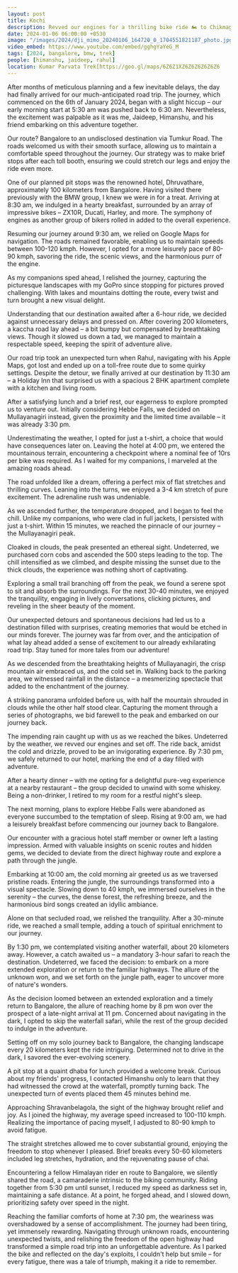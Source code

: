 ```yaml
---
layout: post
title: Kochi
description: Revved our engines for a thrilling bike ride 🏍️ to Chikmagalur! Adrenaline-pumping journey through mesmerizing curves to majestic Mullayanagiri Peak. Eyes soaked in mystical hilltop views.  🏞️
date: 2024-01-06 06:00:00 +0530
image: "/images/2024/dji_mimo_20240106_164720_0_1704551821187_photo.jpg"
video_embed: https://www.youtube.com/embed/gghgYaYeG_M
tags: [2024, bangalore, bmw, trek]
people: [himanshu, jaideep, rahul]
location: Kumar Parvata Trek[https://goo.gl/maps/6Z6Z1XZ6Z6Z6Z6Z6Z6
---
```


After months of meticulous planning and a few inevitable delays, the day had finally arrived for our much-anticipated road trip. The journey, which commenced on the 6th of January 2024, began with a slight hiccup – our early morning start at 5:30 am was pushed back to 6:30 am. Nevertheless, the excitement was palpable as it was me, Jaideep, Himanshu, and his friend embarking on this adventure together.

Our route? Bangalore to an undisclosed destination via Tumkur Road. The roads welcomed us with their smooth surface, allowing us to maintain a comfortable speed throughout the journey. Our strategy was to make brief stops after each toll booth, ensuring we could stretch our legs and enjoy the ride even more.

One of our planned pit stops was the renowned hotel, Dhruvathare, approximately 100 kilometers from Bangalore. Having visited there previously with the BMW group, I knew we were in for a treat. Arriving at 8:30 am, we indulged in a hearty breakfast, surrounded by an array of impressive bikes – ZX10R, Ducati, Harley, and more. The symphony of engines as another group of bikers rolled in added to the overall experience.

Resuming our journey around 9:30 am, we relied on Google Maps for navigation. The roads remained favorable, enabling us to maintain speeds between 100-120 kmph. However, I opted for a more leisurely pace of 80-90 kmph, savoring the ride, the scenic views, and the harmonious purr of the engine.

As my companions sped ahead, I relished the journey, capturing the picturesque landscapes with my GoPro since stopping for pictures proved challenging. With lakes and mountains dotting the route, every twist and turn brought a new visual delight.

Understanding that our destination awaited after a 6-hour ride, we decided against unnecessary delays and pressed on. After covering 200 kilometers, a kaccha road lay ahead – a bit bumpy but compensated by breathtaking views. Though it slowed us down a tad, we managed to maintain a respectable speed, keeping the spirit of adventure alive.

Our road trip took an unexpected turn when Rahul, navigating with his Apple Maps, got lost and ended up on a toll-free route due to some quirky settings. Despite the detour, we finally arrived at our destination by 11:30 am – a Holiday Inn that surprised us with a spacious 2 BHK apartment complete with a kitchen and living room.

After a satisfying lunch and a brief rest, our eagerness to explore prompted us to venture out. Initially considering Hebbe Falls, we decided on Mullayanagiri instead, given the proximity and the limited time available – it was already 3:30 pm.

Underestimating the weather, I opted for just a t-shirt, a choice that would have consequences later on. Leaving the hotel at 4:00 pm, we entered the mountainous terrain, encountering a checkpoint where a nominal fee of 10rs per bike was required. As I waited for my companions, I marveled at the amazing roads ahead.

The road unfolded like a dream, offering a perfect mix of flat stretches and thrilling curves. Leaning into the turns, we enjoyed a 3-4 km stretch of pure excitement. The adrenaline rush was undeniable.

As we ascended further, the temperature dropped, and I began to feel the chill. Unlike my companions, who were clad in full jackets, I persisted with just a t-shirt. Within 15 minutes, we reached the pinnacle of our journey – the Mullayanagiri peak.

Cloaked in clouds, the peak presented an ethereal sight. Undeterred, we purchased corn cobs and ascended the 500 steps leading to the top. The chill intensified as we climbed, and despite missing the sunset due to the thick clouds, the experience was nothing short of captivating.

Exploring a small trail branching off from the peak, we found a serene spot to sit and absorb the surroundings. For the next 30-40 minutes, we enjoyed the tranquility, engaging in lively conversations, clicking pictures, and reveling in the sheer beauty of the moment.

Our unexpected detours and spontaneous decisions had led us to a destination filled with surprises, creating memories that would be etched in our minds forever. The journey was far from over, and the anticipation of what lay ahead added a sense of excitement to our already exhilarating road trip. Stay tuned for more tales from our adventure!

As we descended from the breathtaking heights of Mullayanagiri, the crisp mountain air embraced us, and the cold set in. Walking back to the parking area, we witnessed rainfall in the distance – a mesmerizing spectacle that added to the enchantment of the journey.

A striking panorama unfolded before us, with half the mountain shrouded in clouds while the other half stood clear. Capturing the moment through a series of photographs, we bid farewell to the peak and embarked on our journey back.

The impending rain caught up with us as we reached the bikes. Undeterred by the weather, we revved our engines and set off. The ride back, amidst the cold and drizzle, proved to be an invigorating experience. By 7:30 pm, we safely returned to our hotel, marking the end of a day filled with adventure.

After a hearty dinner – with me opting for a delightful pure-veg experience at a nearby restaurant – the group decided to unwind with some whiskey. Being a non-drinker, I retired to my room for a restful night's sleep.

The next morning, plans to explore Hebbe Falls were abandoned as everyone succumbed to the temptation of sleep. Rising at 9:00 am, we had a leisurely breakfast before commencing our journey back to Bangalore.

Our encounter with a gracious hotel staff member or owner left a lasting impression. Armed with valuable insights on scenic routes and hidden gems, we decided to deviate from the direct highway route and explore a path through the jungle.

Embarking at 10:00 am, the cold morning air greeted us as we traversed pristine roads. Entering the jungle, the surroundings transformed into a visual spectacle. Slowing down to 40 kmph, we immersed ourselves in the serenity – the curves, the dense forest, the refreshing breeze, and the harmonious bird songs created an idyllic ambiance.

Alone on that secluded road, we relished the tranquility. After a 30-minute ride, we reached a small temple, adding a touch of spiritual enrichment to our journey.

By 1:30 pm, we contemplated visiting another waterfall, about 20 kilometers away. However, a catch awaited us – a mandatory 3-hour safari to reach the destination. Undeterred, we faced the decision: to embark on a more extended exploration or return to the familiar highways. The allure of the unknown won, and we set forth on the jungle path, eager to uncover more of nature's wonders.

As the decision loomed between an extended exploration and a timely return to Bangalore, the allure of reaching home by 8 pm won over the prospect of a late-night arrival at 11 pm. Concerned about navigating in the dark, I opted to skip the waterfall safari, while the rest of the group decided to indulge in the adventure.

Setting off on my solo journey back to Bangalore, the changing landscape every 20 kilometers kept the ride intriguing. Determined not to drive in the dark, I savored the ever-evolving scenery.

A pit stop at a quaint dhaba for lunch provided a welcome break. Curious about my friends' progress, I contacted Himanshu only to learn that they had witnessed the crowd at the waterfall, promptly turning back. The unexpected turn of events placed them 45 minutes behind me.

Approaching Shravanbelagola, the sight of the highway brought relief and joy. As I joined the highway, my average speed increased to 100-110 kmph. Realizing the importance of pacing myself, I adjusted to 80-90 kmph to avoid fatigue.

The straight stretches allowed me to cover substantial ground, enjoying the freedom to stop whenever I pleased. Brief breaks every 50-60 kilometers included leg stretches, hydration, and the rejuvenating pause of chai.

Encountering a fellow Himalayan rider en route to Bangalore, we silently shared the road, a camaraderie intrinsic to the biking community. Riding together from 5:30 pm until sunset, I reduced my speed as darkness set in, maintaining a safe distance. At a point, he forged ahead, and I slowed down, prioritizing safety over speed in the night.

Reaching the familiar comforts of home at 7:30 pm, the weariness was overshadowed by a sense of accomplishment. The journey had been tiring, yet immensely rewarding. Navigating through unknown roads, encountering unexpected twists, and relishing the freedom of the open highway had transformed a simple road trip into an unforgettable adventure. As I parked the bike and reflected on the day's exploits, I couldn't help but smile – for every fatigue, there was a tale of triumph, making it a ride to remember.
